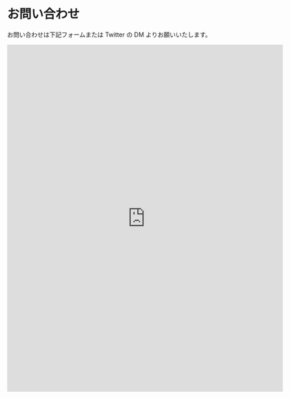 # お問い合わせ
お問い合わせは下記フォームまたは Twitter の DM よりお願いいたします。

<iframe src="https://docs.google.com/forms/d/e/1FAIpQLSfRmNUHQ-0MdSUr0v1kAWoCiEu1woD_2y4SdzlLabznKGIeKA/viewform?embedded=true" width="640" height="805" frameborder="0" marginheight="0" marginwidth="0">読み込んでいます...</iframe>
